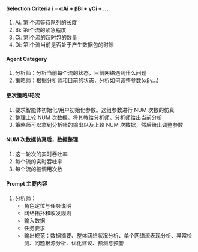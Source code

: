 #### Selection Criteria i = αAi + βBi + γCi + ...
1. Ai: 第i个流等待队列的长度
2. Bi: 第i个流的紧急程度
3. Ci: 第i个流的超时包的数量
4. Di: 第i个流当前是否处于产生数据包的时隙

#### Agent Category
1. 分析师：分析当前每个流的状态，目前网络遇到什么问题
2. 策略师：根据分析师和目前的状态，分析如何调整参数(αβγ...)

#### 更次策略/轮次
1. 要求智能体初始化/用户初始化参数。这组参数进行 NUM 次数的仿真
2. 整理上轮 NUM 次数据。将其教给分析师。分析师给出当前分析
3. 策略师可以拿到分析师的输出以及上轮 NUM 次数据，然后给出调整参数

#### NUM 次数据仿真后，数据整理
1. 这一轮次的实时吞吐率
2. 每个流的实时吞吐率
3. 每个流的被调用次数

#### Prompt 主要内容
1. 分析师：
    - 角色定位与任务说明
    - 网络拓扑和收发规则
    - 输入数据
    - 任务要求
    - 输出规范：数据摘要、整体网络状况分析、单个网络流表现分析、异常检测、问题根源分析、优化建议、预测与预警


